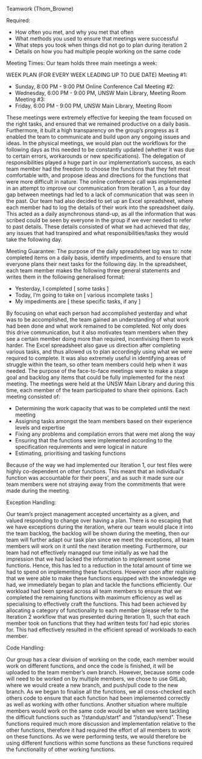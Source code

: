 Teamwork (Thom_Browne)

Required:
 - How often you met, and why you met that often
 - What methods you used to ensure that meetings were successful
 - What steps you took when things did not go to plan during iteration 2
 - Details on how you had multiple people working on the same code 

Meeting Times:
Our team holds three main meetings a week:

WEEK PLAN (FOR EVERY WEEK LEADING UP TO DUE DATE)
Meeting #1:
 - Sunday, 8:00 PM - 9:00 PM  Online Conference Call
Meeting #2:
 - Wednesday, 6:00 PM - 9:00 PM,  UNSW Main Library, Meeting Room
Meeting #3:
 - Friday, 6:00 PM - 9:00 PM,  UNSW Main Library, Meeting Room

These meetings were extremely effective for keeping the team focused on the right tasks, and ensured that we remained productive on a daily basis. Furthermore, it built a high transparency on the group’s progress as it enabled the team to communicate and build upon any ongoing issues and ideas. In the physical meetings, we would plan out the workflows for the following days as this needed to be constantly updated (whether it was due to certain errors, workarounds or new specifications). The delegation of responsibilities played a huge part in our implementation’s success, as each team member had the freedom to choose the functions that they felt most comfortable with, and propose ideas and directions for the functions that were more difficult in nature. The online conference call was implemented in an attempt to improve our communication from Iteration 1, as a four day gap between meetings had led to a lack of communication that was seen in the past. Our team had also decided to set up an Excel spreadsheet, where each member had to log the details of their work into the spreadsheet daily. This acted as a daily asynchronous stand-up, as all the information that was scribed could be seen by everyone in the group if we ever needed to refer to past details. These details consisted of what we had achieved that day, any issues that had transpired and what responsibilities/tasks they would take the following day. 

Meeting Guarantee:
The purpose of the daily spreadsheet log was to: note completed items on a daily basis,  identify impediments, and to ensure that everyone plans their next tasks for the following day. 
In the spreadsheet, each team member makes the following three general statements and writes them in the following generalised format:

 - Yesterday, I completed [ some tasks ]
 - Today, I’m going to take on [ various incomplete tasks ]
 - My impediments are [ these specific tasks, if any ]

By focusing on what each person had accomplished yesterday and what was to be accomplished, the team gained an understanding of what work had been done and what work remained to be completed. Not only does this drive communication, but it also motivates team members when they see a certain member doing more than required, incentivising them to work harder. The Excel spreadsheet also gave us direction after completing various tasks, and thus allowed us to plan accordingly using what we were required to complete. It was also extremely useful in identifying areas of struggle within the team, so other team members could help when it was needed.
The purpose of the face-to-face meetings were to make a stage goal and backlog any items that could be fully implemented for the next meeting. The meetings were held at the UNSW Main Library and during this time, each member of the team participated to share their opinions. Each meeting consisted of:

 - Determining the work capacity that was to be completed until the next meeting
 - Assigning tasks amongst the team members based on their experience levels and expertise
 - Fixing any problems and compilation errors that were met along the way
 - Ensuring that the functions were implemented according to the specification requirements and were logical in nature
 - Estimating, prioritising and tasking functions
 
Because of the way we had implemented our Iteration 1, our test files were highly co-dependent on other functions. This meant that an individual's function was accountable for their peers’, and as such it made sure our team members were not straying away from the commitments that were made during the meeting.

Exception Handling:

Our team’s project management accepted uncertainty as a given, and valued responding to change over having a plan. There is no escaping that we have exceptions during the iteration, where our team would place it into the team backlog, the backlog will be shown during the meeting, then our team will further adapt our task plan since we meet the exceptions, all team members will work on it until the next iteration meeting. Furthermore, our team had not effectively managed our time initially as we had the impression that we had lacked the information to implement some functions. Hence, this has led to a reduction in the total amount of time we had to spend on implementing these functions. However soon after realising that we were able to make these functions equipped with the knowledge we had, we immediately began to plan and tackle the functions efficiently. Our workload had been spread across all team members to ensure that we completed the remaining functions with maximum efficiency as well as specialising to effectively craft the functions. This had been achieved by allocating a category of functionality to each member (please refer to the Iteration 2 workflow that was presented during Iteration 1), such that each member took on functions that they had written tests for/ had epic stories for. This had effectively resulted in the efficient spread of workloads to each member.

Code Handling:

Our group has a clear division of working on the code, each member would work on different functions, and once the code is finished, it will be uploaded to the team member’s own branch. However, because some code will need to be worked on by multiple members, we chose to use GitLab, where we would create a new branch, and push/pull code to the new branch. As we began to finalise all the functions, we all cross-checked each others code to ensure that each function had been implemented correctly as well as working with other functions. Another situation where multiple members would work on the same code would be when we were tackling the difficult functions such as “/standup/start” and “/standup/send”. These functions required much more discussion and implementation relative to the other functions, therefore it had required the effort of all members to work on these functions. As we were performing tests, we would therefore be using different functions within some functions as these functions required the functionality of other working functions.
